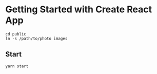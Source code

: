 # Getting Started with Create React App

```shell
cd public
ln -s /path/to/photo images
```

## Start

```shell
yarn start
```